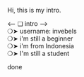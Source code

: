 Hi, this is my intro.

<-- ❏ intro -->       
❍➤  username: invebels   
❍➤  i'm still a beginner     
❍➤  i'm from Indonesia     
❍➤  I'm still a student      
       
done
